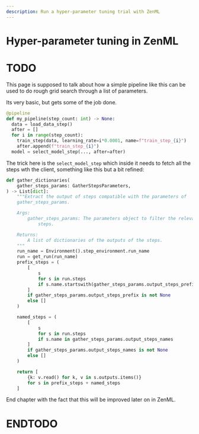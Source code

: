 ```yaml
---
description: Run a hyper-parameter tuning trial with ZenML
---
```


# Hyper-parameter tuning in ZenML

# TODO 

This page is supposed to talk about how a simple pipeline like this can be used to do rough grid search through
a list of parameters.

Its very basic, but gets some of the job done.


```python
@pipeline
def my_pipeline(step_count: int) -> None:
  data = load_data_step()
  after = []
  for i in range(step_count):
    train_step(data, learning_rate=i*0.0001, name=f"train_step_{i}")
    after.append(f"train_step_{i}")
  model = select_model_step(..., after=after)
```

The trick here is the `select_model_step` which inside it needs to fetch all the steps wth the client,
something like this but a bit refined:

```python
def gather_dictionaries(
    gather_steps_params: GatherStepsParameters,
) -> List[dict]:
    """Extract the output of steps compatible with the parameters of
    gather_steps_params.

    Args:
        gather_steps_params: The parameters object to filter the relevant
            steps.

    Returns:
        A list of dictionaries of the outputs of the steps.
    """
    run_name = Environment().step_environment.run_name
    run = get_run(run_name)
    prefix_steps = (
        [
            s
            for s in run.steps
            if s.name.startswith(gather_steps_params.output_steps_prefix)
        ]
        if gather_steps_params.output_steps_prefix is not None
        else []
    )

    named_steps = (
        [
            s
            for s in run.steps
            if s.name in gather_steps_params.output_steps_names
        ]
        if gather_steps_params.output_steps_names is not None
        else []
    )

    return [
        {k: v.read() for k, v in s.outputs.items()}
        for s in prefix_steps + named_steps
    ]
```

End chapter with the fact that this will be improved later on in ZenML.

# ENDTODO